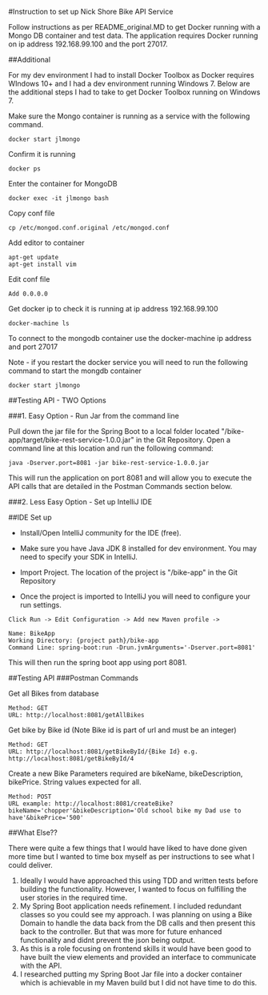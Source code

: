 #Instruction to set up Nick Shore Bike API Service

Follow instructions as per README_original.MD to get Docker running with a Mongo DB container and test data.  The application requires Docker running on ip address 192.168.99.100 and the port 27017.

##Additional

For my dev environment I had to install Docker Toolbox as Docker requires WIndows 10+ and I had a dev environment running Windows 7.  Below are the additional steps I had to take to get Docker Toolbox running on Windows 7.

Make sure the Mongo container is running as a service with the following command.
```
docker start jlmongo
```

Confirm it is running
```
docker ps
```

Enter the container for MongoDB
```
docker exec -it jlmongo bash
```

Copy conf file
```
cp /etc/mongod.conf.original /etc/mongod.conf
```

Add editor to container
```
apt-get update
apt-get install vim
```

Edit conf file
```
Add 0.0.0.0
```

Get docker ip to check it is running at ip address 192.168.99.100
```
docker-machine ls
```

To connect to the mongodb container use the docker-machine ip address and port 27017

Note - if you restart the docker service you will need to run the following command to start the mongdb container
```
docker start jlmongo
```

##Testing API - TWO Options

###1. Easy Option - Run Jar from the command line

Pull down the jar file for the Spring Boot to a local folder located "/bike-app/target/bike-rest-service-1.0.0.jar" in the Git Repository.  Open a command line at this location and run the following command:
```
java -Dserver.port=8081 -jar bike-rest-service-1.0.0.jar
```

This will run the application on port 8081 and will allow you to execute the API calls that are detailed in the Postman Commands section below. 


###2. Less Easy Option - Set up IntelliJ IDE

##IDE Set up
- Install/Open IntelliJ community for the IDE (free).

- Make sure you have Java JDK 8 installed for dev environment.  You may need to specify your SDK in IntelliJ.

- Import Project.  The location of the project is "/bike-app" in the Git Repository

- Once the project is imported to IntelliJ you will need to configure your run settings.

```
Click Run -> Edit Configuration -> Add new Maven profile -> 

Name: BikeApp
Working Directory: {project path}/bike-app
Command Line: spring-boot:run -Drun.jvmArguments='-Dserver.port=8081'
```

This will then run the spring boot app using port 8081.

##Testing API
###Postman Commands

Get all Bikes from database
```
Method: GET
URL: http://localhost:8081/getAllBikes
```

Get bike by Bike id (Note Bike id is part of url and must be an integer)
```
Method: GET
URL: http://localhost:8081/getBikeById/{Bike Id} e.g. http://localhost:8081/getBikeById/4
```

Create a new Bike 
Parameters required are bikeName, bikeDescription, bikePrice.  String values expected for all.
```
Method: POST
URL example: http://localhost:8081/createBike?bikeName='chopper'&bikeDescription='Old school bike my Dad use to have'&bikePrice='500'
```


##What Else??

There were quite a few things that I would have liked to have done given more time but I wanted to time box myself as per instructions to see what I could deliver.

1.  Ideally I would have approached this using TDD and written tests before building the functionality.  However, I wanted to focus on fulfilling the user stories in the required time.
2.  My Spring Boot application needs refinement.  I included redundant classes so you could see my approach.  I was planning on using a Bike Domain to handle the data back from the DB calls and then present this back to the controller.  But that was more for future enhanced functionality and didnt prevent the json being output.
3.  As this is a role focusing on frontend skills it would have been good to have built the view elements and provided an interface to communicate with the API.
4.  I researched putting my Spring Boot Jar file into a docker container which is achievable in my Maven build but I did not have time to do this.






